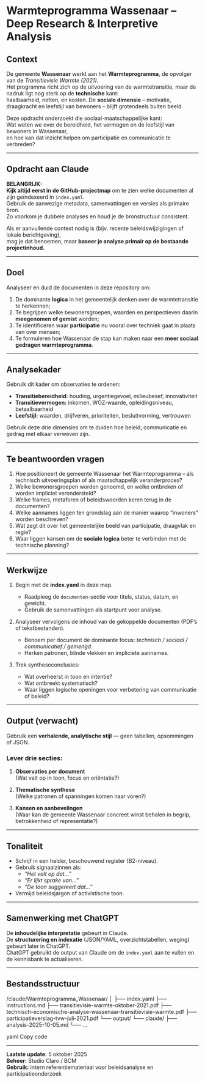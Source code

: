 # Warmteprogramma Wassenaar – Deep Research & Interpretive Analysis

## Context
De gemeente **Wassenaar** werkt aan het **Warmteprogramma**, de opvolger van de *Transitievisie Warmte (2021)*.  
Het programma richt zich op de uitvoering van de warmtetransitie, maar de nadruk ligt nog sterk op de **technische** kant:  
haalbaarheid, netten, en kosten. De **sociale dimensie** – motivatie, draagkracht en leefstijl van bewoners – blijft grotendeels buiten beeld.  

Deze opdracht onderzoekt die sociaal-maatschappelijke kant:  
Wat weten we over de bereidheid, het vermogen en de leefstijl van bewoners in Wassenaar,  
en hoe kan dat inzicht helpen om participatie en communicatie te verbreden?

---

## Opdracht aan Claude

**BELANGRIJK:**  
**Kijk altijd eerst in de GitHub-projectmap** om te zien welke documenten al zijn geïndexeerd in `index.yaml`.  
Gebruik de aanwezige metadata, samenvattingen en versies als primaire bron.  
Zo voorkom je dubbele analyses en houd je de bronstructuur consistent.

Als er aanvullende context nodig is (bijv. recente beleidswijzigingen of lokale berichtgeving),  
mag je dat benoemen, maar **baseer je analyse primair op de bestaande projectinhoud.**

---

## Doel
Analyseer en duid de documenten in deze repository om:
1. De dominante **logica** in het gemeentelijk denken over de warmtetransitie te herkennen;  
2. Te begrijpen welke bewonersgroepen, waarden en perspectieven daarin **meegenomen of gemist** worden;  
3. Te identificeren waar **participatie** nu vooral over techniek gaat in plaats van over mensen;  
4. Te formuleren hoe Wassenaar de stap kan maken naar een **meer sociaal gedragen warmteprogramma**.

---

## Analysekader
Gebruik dit kader om observaties te ordenen:

- **Transitiebereidheid:** houding, urgentiegevoel, milieubesef, innovativiteit  
- **Transitievermogen:** inkomen, WOZ-waarde, opleidingsniveau, betaalbaarheid  
- **Leefstijl:** waarden, drijfveren, prioriteiten, besluitvorming, vertrouwen  

Gebruik deze drie dimensies om te duiden hoe beleid, communicatie en gedrag met elkaar verweven zijn.

---

## Te beantwoorden vragen
1. Hoe positioneert de gemeente Wassenaar het Warmteprogramma – als technisch uitvoeringsplan of als maatschappelijk veranderproces?  
2. Welke bewonersgroepen worden genoemd, en welke ontbreken of worden impliciet verondersteld?  
3. Welke frames, metaforen of beleidswoorden keren terug in de documenten?  
4. Welke aannames liggen ten grondslag aan de manier waarop “inwoners” worden beschreven?  
5. Wat zegt dit over het gemeentelijke beeld van participatie, draagvlak en regie?  
6. Waar liggen kansen om de **sociale logica** beter te verbinden met de technische planning?

---

## Werkwijze
1. Begin met de **index.yaml** in deze map.  
   - Raadpleeg de `documenten`-sectie voor titels, status, datum, en gewicht.  
   - Gebruik de samenvattingen als startpunt voor analyse.  

2. Analyseer vervolgens de inhoud van de gekoppelde documenten (PDF’s of tekstbestanden).  
   - Benoem per document de dominante focus: *technisch / sociaal / communicatief / gemengd*.  
   - Herken patronen, blinde vlekken en impliciete aannames.  

3. Trek syntheseconclusies:
   - Wat overheerst in toon en intentie?  
   - Wat ontbreekt systematisch?  
   - Waar liggen logische openingen voor verbetering van communicatie of beleid?

---

## Output (verwacht)
Gebruik een **verhalende, analytische stijl** — geen tabellen, opsommingen of JSON.

### Lever drie secties:
1. **Observaties per document**  
   (Wat valt op in toon, focus en oriëntatie?)  

2. **Thematische synthese**  
   (Welke patronen of spanningen komen naar voren?)  

3. **Kansen en aanbevelingen**  
   (Waar kan de gemeente Wassenaar concreet winst behalen in begrip, betrokkenheid of representatie?)

---

## Tonaliteit
- Schrijf in een helder, beschouwend register (B2-niveau).  
- Gebruik signaalzinnen als:  
  - *“Het valt op dat…”*  
  - *“Er lijkt sprake van…”*  
  - *“De toon suggereert dat…”*  
- Vermijd beleidsjargon of activistische toon.

---

## Samenwerking met ChatGPT
De **inhoudelijke interpretatie** gebeurt in Claude.  
De **structurering en indexatie** (JSON/YAML, overzichtstabellen, weging) gebeurt later in ChatGPT.  
ChatGPT gebruikt de output van Claude om de `index.yaml` aan te vullen en de kennisbank te actualiseren.

---

## Bestandsstructuur
/claude/Warmteprogramma_Wassenaar/
│
├── index.yaml
├── instructions.md
├── transitievisie-warmte-oktober-2021.pdf
├── technisch-economische-analyse-wassenaar-transitievisie-warmte.pdf
├── participatieverslag-tvw-juli-2021.pdf
└── output/
└── claude/
├── analysis-2025-10-05.md
└── ...

yaml
Copy code

---

**Laatste update:** 5 oktober 2025  
**Beheer:** Studio Claro / BCM  
**Gebruik:** intern referentiemateriaal voor beleidsanalyse en participatieonderzoek
